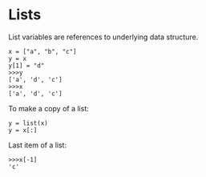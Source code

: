 # Lists

List variables are references to underlying data structure.

```
x = ["a", "b", "c"]
y = x
y[1] = "d"
>>>y
['a', 'd', 'c']
>>>x
['a', 'd', 'c']
```
To make a copy of a list:
```
y = list(x)
y = x[:]
```

Last item of a list:
```
>>>x[-1]
'c'
```
